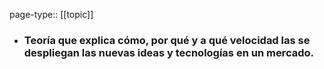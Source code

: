 page-type:: [[topic]]
- ### Teoría que explica cómo, por qué y a qué velocidad las se despliegan las nuevas ideas y tecnologías en un mercado.


